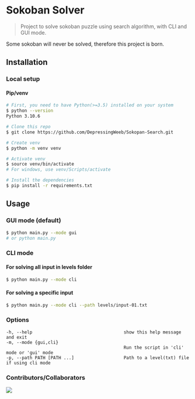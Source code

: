 # Sokoban Solver

> Project to solve sokoban puzzle using search algorithm, with CLI and GUI mode.

Some sokoban will never be solved, therefore this project is born.
## Installation

### Local setup

#### Pip/venv

```bash
# First, you need to have Python(>=3.5) installed on your system
$ python --version
Python 3.10.6

# Clone this repo
$ git clone https://github.com/DepressingWeeb/Sokopan-Search.git

# Create venv
$ python -m venv venv

# Activate venv
$ source venv/bin/activate
# For windows, use venv/Scripts/activate

# Install the dependencies
$ pip install -r requirements.txt
```

## Usage

### GUI mode (default)

```bash
$ python main.py --mode gui
# or python main.py
```

### CLI mode
#### For solving all input in levels folder
```bash
$ python main.py --mode cli
```
#### For solving a specific input
```bash
$ python main.py --mode cli --path levels/input-01.txt
```

### Options

```text
-h, --help                                   show this help message and exit
-m, --mode {gui,cli}
                                             Run the script in 'cli' mode or 'gui' mode
-p, --path PATH [PATH ...]                   Path to a level(txt) file if using cli mode

```
### Contributors/Collaborators
<a href="https://github.com/DepressingWeeb/Sokopan-Search/graphs/contributors">
  <img src="https://contrib.rocks/image?repo=DepressingWeeb/Sokopan-Search" />
</a>
